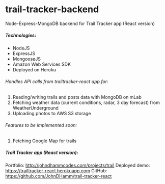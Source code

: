 # trail-tracker-backend
Node-Express-MongoDB backend for Trail Tracker app (React version)

##### _Technologies:_
* NodeJS
* ExpressJS
* MongooseJS
* Amazon Web Services SDK
* Deployed on Heroku

###### _Handles API calls from trailtracker-react app for:_
1. Reading/writing trails and posts data with MongoDB on mLab
2. Fetching weather data (current conditions, radar, 3 day forecast) from WeatherUnderground
3. Uploading photos to AWS S3 storage

###### _Features to be implemented soon:_
1. Fetching Google Map for trails

##### _Trail Tracker app (React version):_
Portfolio: http://johndhammcodes.com/projects/trail
Deployed demo: https://trailtracker-react.herokuapp.com
GitHub: https://github.com/JohnDHamm/trail-tracker-react

